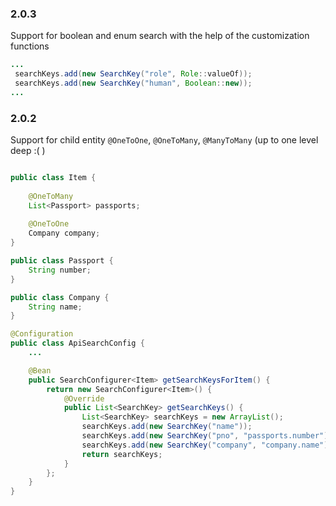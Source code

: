 ### 2.0.3
Support for boolean and enum search with the help of the customization functions

```java
...
 searchKeys.add(new SearchKey("role", Role::valueOf));
 searchKeys.add(new SearchKey("human", Boolean::new));
...
```

### 2.0.2
Support for child entity `@OneToOne`, `@OneToMany`, `@ManyToMany` (up to one level deep :( )


```java

public class Item {
    
    @OneToMany
    List<Passport> passports;
    
    @OneToOne
    Company company;
}

public class Passport {
    String number;
}

public class Company {
    String name;
}

@Configuration
public class ApiSearchConfig {
    ...

    @Bean
    public SearchConfigurer<Item> getSearchKeysForItem() {
        return new SearchConfigurer<Item>() {
            @Override
            public List<SearchKey> getSearchKeys() {
                List<SearchKey> searchKeys = new ArrayList();
                searchKeys.add(new SearchKey("name"));
                searchKeys.add(new SearchKey("pno", "passports.number"));
                searchKeys.add(new SearchKey("company", "company.name"));
                return searchKeys;
            }
        };
    }
}

```
